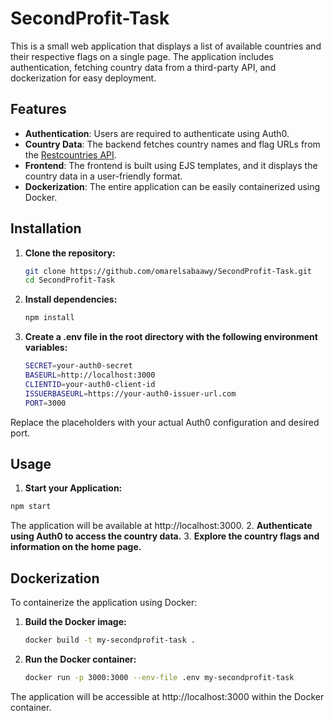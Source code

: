 # SecondProfit-Task

This is a small web application that displays a list of available countries and their respective flags on a single page. The application includes authentication, fetching country data from a third-party API, and dockerization for easy deployment.

## Features

- **Authentication**: Users are required to authenticate using Auth0.
- **Country Data**: The backend fetches country names and flag URLs from the [Restcountries API](https://restcountries.com/).
- **Frontend**: The frontend is built using EJS templates, and it displays the country data in a user-friendly format.
- **Dockerization**: The entire application can be easily containerized using Docker.

## Installation

1. **Clone the repository:**

   ```bash
   git clone https://github.com/omarelsabaawy/SecondProfit-Task.git
   cd SecondProfit-Task
   ```
2. **Install dependencies:**

   ```bash
   npm install
   ```
3. **Create a .env file in the root directory with the following environment variables:**

   ```bash
   SECRET=your-auth0-secret
   BASEURL=http://localhost:3000
   CLIENTID=your-auth0-client-id
   ISSUERBASEURL=https://your-auth0-issuer-url.com
   PORT=3000
   ```
Replace the placeholders with your actual Auth0 configuration and desired port.

## Usage
1. **Start your Application:**
```bash
npm start
```
The application will be available at http://localhost:3000.
2. **Authenticate using Auth0 to access the country data.**
3. **Explore the country flags and information on the home page.**

## Dockerization

To containerize the application using Docker:

1. **Build the Docker image:**
   ```bash
   docker build -t my-secondprofit-task .
   ```
3. **Run the Docker container:**
   ```bash
   docker run -p 3000:3000 --env-file .env my-secondprofit-task
   ```
The application will be accessible at http://localhost:3000 within the Docker container.
